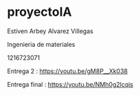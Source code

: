 # proyectoIA
Estiven Arbey Alvarez Villegas

Ingenieria de materiales

1216723071

Entrega 2 : https://youtu.be/gM8P__Xk038

Entrega final : https://youtu.be/NMh0g2lcqis
